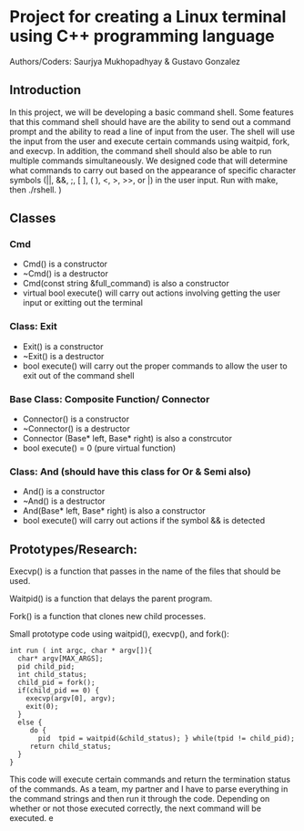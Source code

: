# Project for creating a Linux terminal using C++ programming language

Authors/Coders: Saurjya Mukhopadhyay & Gustavo Gonzalez 

## Introduction

In this project, we will be developing a basic command shell. Some features that this command shell should have are the ability to send out a command prompt and the ability to read a line of input from the user. The shell will use the input from the user and execute certain commands using waitpid, fork, and execvp. In addition, the command shell should also be able to run multiple commands simultaneously. We designed code that will determine what commands to carry out based on the appearance of specific character symbols (||, &&, ;, [ ], ( ), <, >, >>, or |) in the user input. Run with make, then ./rshell.
)


## Classes
### Cmd
 - Cmd() is a constructor
 - ~Cmd() is a destructor
 - Cmd(const string &full_command) is also a constructor
 - virtual bool execute() will carry out actions involving getting the user input or exitting out the terminal

### Class: Exit
 - Exit() is a constructor
 - ~Exit() is a destructor
 - bool execute() will carry out the proper commands to allow the user to exit out of the command shell 

### Base Class: Composite Function/ Connector 
 - Connector() is a constructor
 - ~Connector() is a destructor
 - Connector (Base* left, Base* right) is also a constrcutor
 - bool execute() = 0 (pure virtual function)


### Class: And (should have this class for Or & Semi also)
 - And() is a constructor
 - ~And() is a destructor
 - And(Base* left, Base* right) is also a constructor
 - bool execute() will carry out actions if the symbol && is detected




## Prototypes/Research:

Execvp() is a function that passes in the name of the files that should be used.

Waitpid() is a function that delays the parent program.

Fork() is a function that clones new child processes.

Small prototype code using waitpid(), execvp(), and fork():

``` 
int run ( int argc, char * argv[]){
  char* argv[MAX_ARGS];
  pid child_pid;
  int child_status;
  child_pid = fork();
  if(child_pid == 0) {
    execvp(argv[0], argv);
    exit(0);
  }
  else {
     do {
       pid  tpid = waitpid(&child_status); } while(tpid != child_pid);
     return child_status;
  }
}
```

This code will execute certain commands and return the termination status of the commands. As a team, my partner and I have to parse everything in the command strings and then run it through the code. Depending on whether or not those executed correctly, the next command will be executed. 
e
